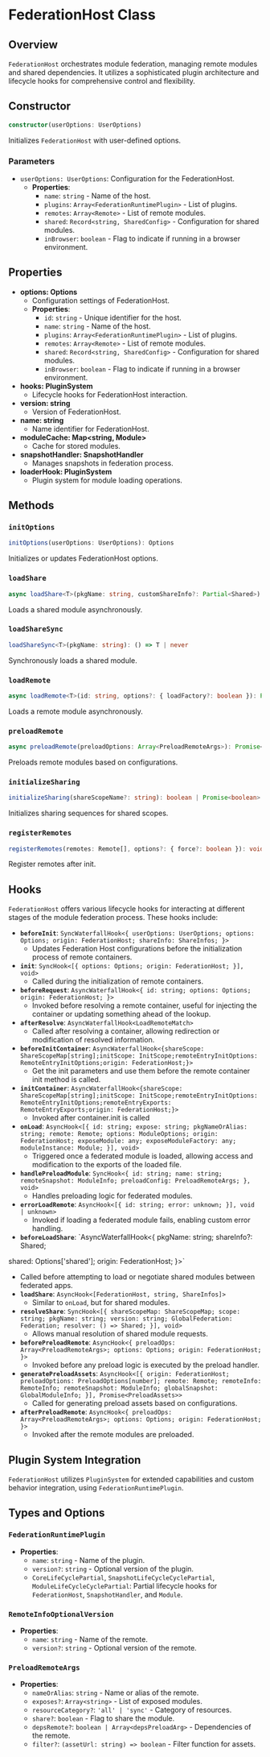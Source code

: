 # FederationHost Class

## Overview
`FederationHost` orchestrates module federation, managing remote modules and shared dependencies. It utilizes a sophisticated plugin architecture and lifecycle hooks for comprehensive control and flexibility.

## Constructor
```typescript
constructor(userOptions: UserOptions)
```
Initializes `FederationHost` with user-defined options.

### Parameters
- `userOptions: UserOptions`: Configuration for the FederationHost.
  - **Properties**:
    - `name`: `string` - Name of the host.
    - `plugins`: `Array<FederationRuntimePlugin>` - List of plugins.
    - `remotes`: `Array<Remote>` - List of remote modules.
    - `shared`: `Record<string, SharedConfig>` - Configuration for shared modules.
    - `inBrowser`: `boolean` - Flag to indicate if running in a browser environment.

## Properties
- **options: Options**
  - Configuration settings of FederationHost.
  - **Properties**:
    - `id`: `string` - Unique identifier for the host.
    - `name`: `string` - Name of the host.
    - `plugins`: `Array<FederationRuntimePlugin>` - List of plugins.
    - `remotes`: `Array<Remote>` - List of remote modules.
    - `shared`: `Record<string, SharedConfig>` - Configuration for shared modules.
    - `inBrowser`: `boolean` - Flag to indicate if running in a browser environment.
- **hooks: PluginSystem**
  - Lifecycle hooks for FederationHost interaction.
- **version: string**
  - Version of FederationHost.
- **name: string**
  - Name identifier for FederationHost.
- **moduleCache: Map<string, Module>**
  - Cache for stored modules.
- **snapshotHandler: SnapshotHandler**
  - Manages snapshots in federation process.
- **loaderHook: PluginSystem**
  - Plugin system for module loading operations.

## Methods

### `initOptions`
```typescript
initOptions(userOptions: UserOptions): Options
```
Initializes or updates FederationHost options.

### `loadShare`
```typescript
async loadShare<T>(pkgName: string, customShareInfo?: Partial<Shared>): Promise<false | (() => T | undefined)>
```
Loads a shared module asynchronously.

### `loadShareSync`
```typescript
loadShareSync<T>(pkgName: string): () => T | never
```
Synchronously loads a shared module.

### `loadRemote`
```typescript
async loadRemote<T>(id: string, options?: { loadFactory?: boolean }): Promise<T | null>
```
Loads a remote module asynchronously.

### `preloadRemote`
```typescript
async preloadRemote(preloadOptions: Array<PreloadRemoteArgs>): Promise<void>
```
Preloads remote modules based on configurations.

### `initializeSharing`
```typescript
initializeSharing(shareScopeName?: string): boolean | Promise<boolean>
```
Initializes sharing sequences for shared scopes.

### `registerRemotes`
```typescript
registerRemotes(remotes: Remote[], options?: { force?: boolean }): void
```
Register remotes after init.

## Hooks
`FederationHost` offers various lifecycle hooks for interacting at different stages of the module federation process. These hooks include:

- **`beforeInit`**: `SyncWaterfallHook<{ userOptions: UserOptions; options: Options; origin: FederationHost; shareInfo: ShareInfos; }>`
  - Updates Federation Host configurations before the initialization process of remote containers.
- **`init`**: `SyncHook<[{ options: Options; origin: FederationHost; }], void>`
  - Called during the initialization of remote containers.
- **`beforeRequest`**: `AsyncWaterfallHook<{ id: string; options: Options; origin: FederationHost; }>`
  - Invoked before resolving a remote container, useful for injecting the container or updating something ahead of the lookup.
- **`afterResolve`**: `AsyncWaterfallHook<LoadRemoteMatch>`
  - Called after resolving a container, allowing redirection or modification of resolved information.
- **`beforeInitContainer`**: `AsyncWaterfallHook<{shareScope: ShareScopeMap[string];initScope: InitScope;remoteEntryInitOptions: RemoteEntryInitOptions;origin: FederationHost;}>`
  - Get the init parameters and use them before the remote container init method is called.
- **`initContainer`**: `AsyncWaterfallHook<{shareScope: ShareScopeMap[string];initScope: InitScope;remoteEntryInitOptions: RemoteEntryInitOptions;remoteEntryExports: RemoteEntryExports;origin: FederationHost;}>`
  - Invoked after container.init is called
- **`onLoad`**: `AsyncHook<[{ id: string; expose: string; pkgNameOrAlias: string; remote: Remote; options: ModuleOptions; origin: FederationHost; exposeModule: any; exposeModuleFactory: any; moduleInstance: Module; }], void>`
  - Triggered once a federated module is loaded, allowing access and modification to the exports of the loaded file.
- **`handlePreloadModule`**: `SyncHook<{ id: string; name: string; remoteSnapshot: ModuleInfo; preloadConfig: PreloadRemoteArgs; }, void>`
  - Handles preloading logic for federated modules.
- **`errorLoadRemote`**: `AsyncHook<[{ id: string; error: unknown; }], void | unknown>`
  - Invoked if loading a federated module fails, enabling custom error handling.
- **`beforeLoadShare`**: `AsyncWaterfallHook<{ pkgName: string; shareInfo?: Shared;

 shared: Options['shared']; origin: FederationHost; }>`
  - Called before attempting to load or negotiate shared modules between federated apps.
- **`loadShare`**: `AsyncHook<[FederationHost, string, ShareInfos]>`
  - Similar to `onLoad`, but for shared modules.
- **`resolveShare`**: `SyncHook<[{ shareScopeMap: ShareScopeMap; scope: string; pkgName: string; version: string; GlobalFederation: Federation; resolver: () => Shared; }], void>`
  - Allows manual resolution of shared module requests.
- **`beforePreloadRemote`**: `AsyncHook<{ preloadOps: Array<PreloadRemoteArgs>; options: Options; origin: FederationHost; }>`
  - Invoked before any preload logic is executed by the preload handler.
- **`generatePreloadAssets`**: `AsyncHook<[{ origin: FederationHost; preloadOptions: PreloadOptions[number]; remote: Remote; remoteInfo: RemoteInfo; remoteSnapshot: ModuleInfo; globalSnapshot: GlobalModuleInfo; }], Promise<PreloadAssets>>`
  - Called for generating preload assets based on configurations.
- **`afterPreloadRemote`**: `AsyncHook<{ preloadOps: Array<PreloadRemoteArgs>; options: Options; origin: FederationHost; }>`
  - Invoked after the remote modules are preloaded.

## Plugin System Integration
`FederationHost` utilizes `PluginSystem` for extended capabilities and custom behavior integration, using `FederationRuntimePlugin`.

## Types and Options

### `FederationRuntimePlugin`
- **Properties**:
  - `name`: `string` - Name of the plugin.
  - `version?`: `string` - Optional version of the plugin.
  - `CoreLifeCyclePartial`, `SnapshotLifeCycleCyclePartial`, `ModuleLifeCycleCyclePartial`: Partial lifecycle hooks for `FederationHost`, `SnapshotHandler`, and `Module`.

### `RemoteInfoOptionalVersion`
- **Properties**:
  - `name`: `string` - Name of the remote.
  - `version?`: `string` - Optional version of the remote.

### `PreloadRemoteArgs`
- **Properties**:
  - `nameOrAlias`: `string` - Name or alias of the remote.
  - `exposes?`: `Array<string>` - List of exposed modules.
  - `resourceCategory?`: `'all' | 'sync'` - Category of resources.
  - `share?`: `boolean` - Flag to share the module.
  - `depsRemote?`: `boolean | Array<depsPreloadArg>` - Dependencies of the remote.
  - `filter?`: `(assetUrl: string) => boolean` - Filter function for assets.
